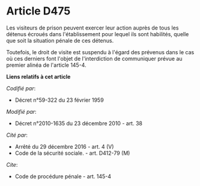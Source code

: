 # Article D475

Les visiteurs de prison peuvent exercer leur action auprès de tous les détenus écroués dans l'établissement pour lequel ils
sont habilités, quelle que soit la situation pénale de ces détenus. 

Toutefois, le droit de visite est suspendu à l'égard des prévenus dans le cas où ces derniers font l'objet de l'interdiction
de communiquer prévue au premier alinéa de l'article 145-4.

**Liens relatifs à cet article**

_Codifié par_:

  - Décret n°59-322 du 23 février 1959

_Modifié par_:

  - Décret n°2010-1635 du 23 décembre 2010 - art. 38

_Cité par_:

  - Arrêté du 29 décembre 2016 - art. 4 (V)
  - Code de la sécurité sociale. - art. D412-79 (M)

_Cite_:

  - Code de procédure pénale - art. 145-4
